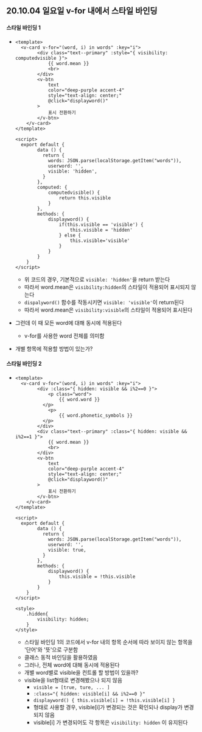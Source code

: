 ## 20.10.04 일요일 v-for 내에서 스타일 바인딩

#### 스타일 바인딩 1

- ```vue
  <template>
  	<v-card v-for="(word, i) in words" :key="i">
          <div class="text--primary" :style="{ visibility: computedvisible }">
              {{ word.mean }}
              <br>
          </div>
          <v-btn
              text
              color="deep-purple accent-4"
              style="text-align: center;"
              @click="displayword()"
          >
              표시 전환하기
          </v-btn>
      </v-card>
  </template>
  
  <script>
  	export default {
          data () {
            return {
              words: JSON.parse(localStorage.getItem("words")),
              userword: '',
              visible: 'hidden',
            }
          },
          computed: {
              computedvisible() {
                  return this.visible
              }
          },
          methods: {
              displayword() {
                  if(this.visible == 'visible') {
                      this.visible = 'hidden'
                  } else {
                      this.visible='visible'
                  }
              }
          }
      }
  </script>
  ```

  - 위 코드의 경우, 기본적으로 `visible: 'hidden'`을 return 받는다
  - 따라서 word.mean은 `visibility:hidden`의 스타일이 적용되어 표시되지 않는다
  - `dispalyword()` 함수를 작동시키면 `visible: 'visible'`이 return된다
  - 따라서 word.mean은 `visibility:visible`의 스타일이 적용되어 표시된다

- 그런데 이 때 모든 word에 대해 동시에 적용된다

  - v-for를 사용한 word 전체를 의미함

- 개별 항목에 적용할 방법이 있는가?



#### 스타일 바인딩 2

- ```vue
  <template>
  	<v-card v-for="(word, i) in words" :key="i">
          <div :class="{ hidden: visible && i%2==0 }">
              <p class="word">
                  {{ word.word }}
      		</p>
              <p>
                  {{ word.phonetic_symbols }}
      		</p>
          </div>
          <div class="text--primary" :class="{ hidden: visible && i%2==1 }">
              {{ word.mean }}
              <br>
          </div>
          <v-btn
              text
              color="deep-purple accent-4"
              style="text-align: center;"
              @click="displayword()"
          >
              표시 전환하기
          </v-btn>
      </v-card>
  </template>
  
  <script>
  	export default {
          data () {
            return {
              words: JSON.parse(localStorage.getItem("words")),
              userword: '',
              visible: true,
            }
          },
          methods: {
              displayword() {
                  this.visible = !this.visible
              }
          }
      }
  </script>
  
  <style>
      .hidden{
          visibility: hidden;
      }
  </style>
  ```

  - 스타일 바인딩 1의 코드에서 v-for 내의 항목 순서에 따라 보이지 않는 항목을 '단어'와 '뜻'으로 구분함
  - 클래스 동적 바인딩을 활용하였음
  - 그러나, 전체 word에 대해 동시에 적용된다
  - 개별 word별로 visible을 컨트롤 할 방법이 있을까?
  - visible을 list형태로 변경해봤으나 되지 않음
    - `visible = [true, ture, ... ]`
    - `:class="{ hidden: visible[i] && i%2==0 }"`
    - `displayword() { this.visible[i] = !this.visible[i] }`
    - 형태로 사용할 경우, visible[i]가 변경되는 것은 확인되나 display가 변경되지 않음
    - visible[i] 가 변경되어도 각 항목은 `visibility: hidden` 이 유지된다